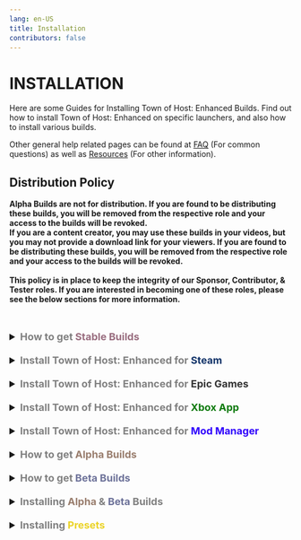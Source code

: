 ```yaml
---
lang: en-US
title: Installation
contributors: false
---
```


# INSTALLATION

Here are some Guides for Installing Town of Host: Enhanced Builds. Find out how to install Town of Host: Enhanced on specific launchers, and also how to install various builds.

Other general help related pages can be found at [FAQ](/FAQ.html) (For common questions) as well as [Resources](/Resources.html) (For other information).

## Distribution Policy

<b>Alpha Builds are not for distribution. If you are found to be distributing these builds, you will be removed from the respective role and your access to the builds will be revoked. <br>
If you are a content creator, you may use these builds in your videos, but you may not provide a download link for your viewers. If you are found to be distributing these builds, you will be removed from the respective role and your access to the builds will be revoked.<br><br>
This policy is in place to keep the integrity of our Sponsor, Contributor, & Tester roles. If you are interested in becoming one of these roles, please see the below sections for more information.</b><br><br><br>

<font size=4em>
<details>
<summary><b><font color=gray>How to get</font> <font color=#996d7f>Stable Builds</font></b></summary>

* Visit `#mod-release` in the [Discord Server](https://discord.gg/ten) of The Enhanced Network, or go [here](https://github.com/0xDrMoe/TownofHost-Enhanced/releases/latest) to download it directly from GitHub. 

Installation requires that you own a PC version of Among Us on Steam, Epic, Xbox App, or Itch. Microsoft Store will not work.
</details>
<br>
<details>
<summary><b><font color=gray>Install Town of Host: Enhanced for</font> <font color=#14356a>Steam</font></b></summary>

Notice: You can follow the installation video [HERE](https://www.youtube.com/watch?v=2oyD75caFQ0) if you want visuals with steps. However, the below steps work just fine.

1. Download the latest full Release of Town of Host: Enhanced in `#mod-release` or [here](https://github.com/0xDrMoe/TownofHost-Enhanced/releases/latest). You only need the main zip such as "`TOHE.v1.0.0.zip`", not the source code files. DO NOT DOWNLOAD THE `-MS` FILE, IT WILL NOT WORK!

2. Once the download is complete, unzip it into a new empty folder like on desktop.

3. Locate your AmongUs install. For example, if you own the game on Steam, you can find this by right clicking on the game in your library, selecting "Manage", and finally selecting "Browse local files."<br>
![image](./images/SteamGetFolder.png)

4. Select all of the files in your Among Us installation and copy them to the folder that now has the files from the TOHE release. The folder should now look something like this:<br>
![image](./images/ResultFolder.png)

5. Within the TOHE folder, run `Among Us.exe`. The first time running it may take some time while the mod sets up its files. If you see a black screen, just wait a couple minutes. Once it finishes loading, you should get a popup with TOHE news. If you do not see anything about TOHE, double check that your files are all in the same folder.<br>
Note: If you separated your TOHE Mod and Vanilla folders, and run into an issue where it says 'you are logged out/in offline mode', close TOHE and open Steam (or launch Vanilla AU as this will open Steam too), then try again. This should solve the issue. (Separating your folders isn't required, but recommended so your mod still works if a major Among Us update is released.)

6. `(Optional)` Right click your `Among Us.exe` and click '`Create shortcut`'. Move your new shortcut to wherever you can easily access it, such as your Desktop!
#### You have now installed Town of Host: Enhanced! All that remains is to start up a private lobby and customize your settings.

> From: NotPyro404
</details>
<br>
<details>
<summary><b><font color=gray>Install Town of Host: Enhanced for</font> <font color=#343434>Epic Games</font></b></summary>

Notice: You can follow the installation video [HERE](https://www.youtube.com/watch?v=2oyD75caFQ0) if you want visuals with steps. However, the below steps work just fine.

1. Download the latest full Release of Town of Host: Enhanced in `#mod-release` or [here](https://github.com/0xDrMoe/TownofHost-Enhanced/releases/latest). You only need the main zip such as "`TOHE.v1.0.0.zip`", not the source code files. DO NOT DOWNLOAD THE `-MS` FILE, IT WILL NOT WORK!

2. Once the download is complete, unzip it into a new empty folder somewhere like on desktop.

3. Locate your AmongUs install. Find Among Us and click on the 3 dots `...` > click the folder icon button on the installation bar.<br>
![image](./images/EpicInstallation.png)

4. Select all of the files in your TOHE folder and copy them to the Among Us installation folder. The folder should now look something like this:<br>
![image](./images/EpicFiles.png)

5. Within the Among Us folder, run `EpicGamesStarter.exe` ([Download Here](https://github.com/whichtwix/EpicGamesStarter/releases/tag/1.0.2) & Follow instructions on page.) The first time running it may take some time while installing a prerequisite and the mod sets up its files. If you see a black screen or a console window, just wait a couple minutes. Once it finishes loading, you should get a popup with TOHE news. If you do not see anything about TOHE, double check that your files are all in the same folder.<br>
Note: Unlike Steam, you shouldn't run into the 'you are logged out/in offline mode' issue as TOHE has to be in your Epic Games folder and cannot be separated. You can play Vanilla as usual by clicking the Settings Wheel in the top-right of the window, and swapping to Vanilla.

6. Add the folder you put the mod and among us files in as a exclusion for any antivirus you have and windows defender.

7. `(Optional)` Right click your `EpicGamesStarter.exe` and click '`Create shortcut`'. Move your new shortcut to wherever you can easily access it, such as your Desktop!

#### You have now installed Town of Host: Enhanced! All that remains is to start up a private lobby and customize your settings.

> From: Twix
</details>
<br>
<details>
<summary><b><font color=gray>Install Town of Host: Enhanced for</font> <font color=#0e7a0d>Xbox App</font></b></summary>

1. Download the latest full Release of Town of Host: Enhanced [here](https://github.com/0xDrMoe/TownofHost-Enhanced/releases/latest). You only need the other zip such as "`TOHE.v1.0.0-MS.zip`", not the source code files. MAKE SURE YOU DOWNLOAD THE `-MS` FILE, OTHERWISE IT WILL NOT WORK!<br>

2. Once the download is complete, unzip it into a new empty folder like on desktop.

3. Locate your AmongUs install. Firstly you need to go to Xbox App, then you can find this by right clicking on the game in your Library, selecting "Manage", then "Files", and finally selecting "Browse files".<br>
![image](./images/MSGetFolder.png)

4. Select all of the files in your TOHE folder and copy them to the Among Us installation folder. The folder should now look something like this:<br>
![image](./images/MSResultFolder.png)

5. Now go back to Xbox App, then launch the game like you would normally do. Theres no problem in launching the game with `Among Us.exe` at all.<br>
Note: Like Epic Games, you shouldn't run into the 'you are logged out/in offline mode' issue as TOHE has to be in your Xbox App folder and cannot be separated. You can play Vanilla as usual by clicking the Settings Wheel in the top-right of the window, and swapping to Vanilla.<br><br>

NOTE: This is for the `Xbox App` version of Among Us. You cannot download TOHE on the Microsoft Store version of Among Us. TOHE cannot be downloaded on Xbox Consoles.

#### You have now installed Town of Host: Enhanced! All that remains is to start up a private lobby and customize your settings.

> From: Pietro
</details>
<br>
<details>
<summary><b><font color=gray>Install Town of Host: Enhanced for</font> <font color=#3004fc>Mod Manager</font></b></summary>

1. Download the [Mod Manager 7](https://goodloss.fr/mm/) installer.

2. Once the download is complete, open the installer and click install. You can change the destination if you want, but that's not required. Once Mod Manager is installed, close the installer (delete it if you'd like) and open Mod Manager (There should be an icon on your desktop, if not then check around in AppData).

3. `(Notice)` If you get a notification like this upon opening Mod Manager, re-install Among Us fully.<br>
![image](./images/ModManagerFail.png)

4. Once you open Mod Manager, swap your search category to `Active Mods`. Search the page for Town of Host: Enhanced. Click the download icon on the TOHE box, and wait for it to download. Once it downloads, head to your Mods Library and start TOHE.

#### You have now installed Town of Host: Enhanced! All that remains is to start up a private lobby and customize your settings.

> From: NotPyro404
</details>
<br>
<details>
<summary><b><font color=gray>How to get</font> <font color=#997d6d>Alpha Builds</font></b></summary>

* Accessible by Contributors, Testers, and Sponsors.<br>
`NOT FOR DISTRIBUTION`
- To become a <b>Contributor</b>, you need to help with coding in roles/addons/gamemodes/etc related to the mod.<br>
- To become a <b>Tester</b>, you must be an active content creator with 4 or more of your <b>Town of Host: Enhanced videos</b> having 600+ views on average.<br>
- To become a <b>Sponsor</b>, you need to purchase a package on our [Website](https://weareten.ca/TOHE/) (Insider tier for $5.00 grants Alpha Build access).<br>

Visit `#alpha-builds` in the [Discord Server](https://discord.gg/ten) of The Enhanced Network once you have been accepted into one of the above roles, and download the latest dll!
</details>
<br>
<details>
<summary><b><font color=gray>How to get</font> <font color=#6d7299>Beta Builds</font></b></summary>

* Visit `#beta-builds` in the [Discord Server](https://discord.gg/ten) of The Enhanced Network, and download the latest dll!
</details>
<br>
<details>
<summary><b><font color=gray>Installing <font color=#997d6d>Alpha</font> & <font color=#6d7299>Beta</font> Builds</font></b></summary>

1. Download the latest dll in `#alpha-builds` or `#beta-builds`.

2. Make sure you don't have your Modded Client open when you attempt to do this, please close TOHE beforehand, otherwise you will get a pop-up which looks something like this:<br>
![image](./images/pluginsInUse.png)

3. Once the download is complete, move the dll into your `TOHE\BepInEx\plugins` folder. (TOHE will be whatever your Mod Folder is, if you renamed it, it will be that one)

4. Within the TOHE folder, run Among Us like you usually would. Once it finishes loading, you should get a popup with TOHE news. If you do not see anything about TOHE, double check that your files are all in the same folder, & that you launched from your modded folder.

#### You have successfully installed a Alpha Build/Beta Build!
</details>
<br>
<details>
<summary><b><font color=gray>Installing <font color=#ebd326>Presets</font></font></b></summary>

You can save your favorite settings as presets and load them later. You can also download presets shared by others. 

For some Member Submitted Presets, visit [This Page](/Presets.html).

1. If you want to use a preset, make sure the file is renamed to `Options.json` before using it, if it isn't already. (If you do not have `File name extensions` marked on the `View` Tab, you only need to rename it to `Options`.)

2. You have to put the file in the following directory: `.\Among Us\TOHE-DATA\SaveData` for it to work. (If you cannot locate `TOHE-DATA\SaveData`, try enabling `Hidden items` on the `View` Tab!)

3. `(Note)` If you download a preset that is from a version newer than that one which you are running on, it will still work, but any settings in the preset you downloaded that aren't already in the version you are on will be ignored.

4. `(Keep in Mind)`: It is always suggested to just roll with whatever you like! If you see any roles you may like or are simply interested in, enable them, and mess with them to your personal liking!
</details>
</font>